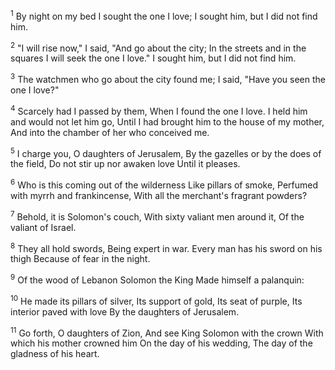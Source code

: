 <sup>1</sup> 
By night on my bed I sought the one I love; I sought him, but I did not find him. 

<sup>2</sup> 
"I will rise now," I said, "And go about the city; In the streets and in the squares I will seek the one I love." I sought him, but I did not find him. 

<sup>3</sup> 
The watchmen who go about the city found me; I said, "Have you seen the one I love?" 

<sup>4</sup> 
Scarcely had I passed by them, When I found the one I love. I held him and would not let him go, Until I had brought him to the house of my mother, And into the chamber of her who conceived me. 

<sup>5</sup> 
I charge you, O daughters of Jerusalem, By the gazelles or by the does of the field, Do not stir up nor awaken love Until it pleases.

<sup>6</sup> 
Who is this coming out of the wilderness Like pillars of smoke, Perfumed with myrrh and frankincense, With all the merchant's fragrant powders? 

<sup>7</sup> 
Behold, it is Solomon's couch, With sixty valiant men around it, Of the valiant of Israel. 

<sup>8</sup> 
They all hold swords, Being expert in war. Every man has his sword on his thigh Because of fear in the night. 

<sup>9</sup> 
Of the wood of Lebanon Solomon the King Made himself a palanquin: 

<sup>10</sup> 
He made its pillars of silver, Its support of gold, Its seat of purple, Its interior paved with love By the daughters of Jerusalem. 

<sup>11</sup> 
Go forth, O daughters of Zion, And see King Solomon with the crown With which his mother crowned him On the day of his wedding, The day of the gladness of his heart.